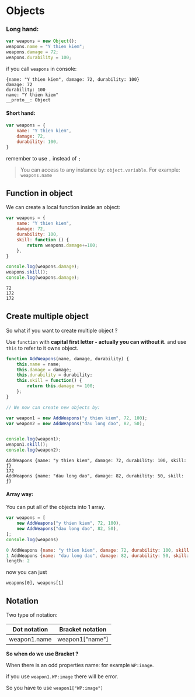 # Objects

### Long hand:

```javascript
var weapons = new Object();
weapons.name = "Y thien kiem";
weapons.damage = 72;
weapons.durability = 100;
```

if you call `weapons` in console:

```console
{name: "Y thien kiem", damage: 72, durability: 100}
damage: 72
durability: 100
name: "Y thien kiem"
__proto__: Object
```

#### Short hand:

```javascript
var weapons = {
    name: "Y thien kiem",
    damage: 72,
    durability: 100,
}
```

remember to use `,` instead of `;`

> You can access to any instance by: `object.variable`. For example: `weapons.name`



## Function in object

We can create a local function inside an object:

```javascript
var weapons = {
    name: "Y thien kiem",
    damage: 72,
    durability: 100,
    skill: function () {
    	return weapons.damage+=100;
	},
}

console.log(weapons.damage);
weapons.skill();
console.log(weapons.damage);
```

```console
72
172
172
```

## Create multiple object

So what if you want to create multiple object ?

Use `function` with **capital first letter - actually you can without it.** and use `this` to refer to it owns object.

```javascript
function AddWeapons(name, damage, durability) {
    this.name = name;
    this.damage = damage;
    this.durability = durability;
    this.skill = function() {
    	return this.damage += 100;
    };
}

// We now can create new objects by:

var weapon1 = new AddWeapons("y thien kiem", 72, 100);
var weapon2 = new AddWeapons("dau long dao", 82, 50);


console.log(weapon1);
weapon1.skill();
console.log(weapon2);
```

```console
AddWeapons {name: "y thien kiem", damage: 72, durability: 100, skill: ƒ}
172
AddWeapons {name: "dau long dao", damage: 82, durability: 50, skill: ƒ}
```

#### Array way:

You can put all of the objects into 1 array.

```javascript
var weapons = [
    new AddWeapons("y thien kiem", 72, 100),
    new AddWeapons("dau long dao", 82, 50),
];
console.log(weapons)
```

```javascript
0 AddWeapons {name: "y thien kiem", damage: 72, durability: 100, skill: ƒ}
1 AddWeapons {name: "dau long dao", damage: 82, durability: 50, skill: ƒ}
length: 2
```

now you can just

`weapons[0], weapons[1]`



## Notation

Two type of notation:

| Dot notation | Bracket notation |
| ------------ | ---------------- |
| weapon1.name | weapon1["name"]  |

**So when do we use Bracket ?**

When there is an odd properties name: for example `WP:image`.

if you use `weapon1.WP:image` there will be error.

So you have to use `weapon1["WP:image"]`

